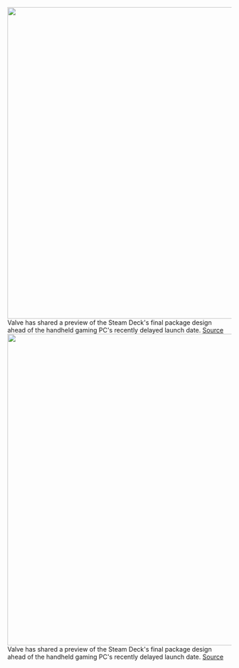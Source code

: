 <img src='https://cdn.vox-cdn.com/thumbor/CWgeWpf5J-HPvUFRbu6fo0csYFI=/0x0:3000x2000/1200x800/filters:focal(1260x760:1740x1240)/cdn.vox-cdn.com/uploads/chorus_image/image/70221729/7e80e144f730c0cb160c03beb2a6dfe8ffcd503b.0.jpeg' width='700px' /><br/>
Valve has shared a preview of the Steam Deck's final package design ahead of the handheld gaming PC's recently delayed launch date.
<a href='https://www.theverge.com/2021/12/2/22814910/steam-deck-box-package-power-adapter'> Source <a/><img src='https://cdn.vox-cdn.com/thumbor/CWgeWpf5J-HPvUFRbu6fo0csYFI=/0x0:3000x2000/1200x800/filters:focal(1260x760:1740x1240)/cdn.vox-cdn.com/uploads/chorus_image/image/70221729/7e80e144f730c0cb160c03beb2a6dfe8ffcd503b.0.jpeg' width='700px' /><br/>
Valve has shared a preview of the Steam Deck's final package design ahead of the handheld gaming PC's recently delayed launch date.
<a href='https://www.theverge.com/2021/12/2/22814910/steam-deck-box-package-power-adapter'> Source <a/>